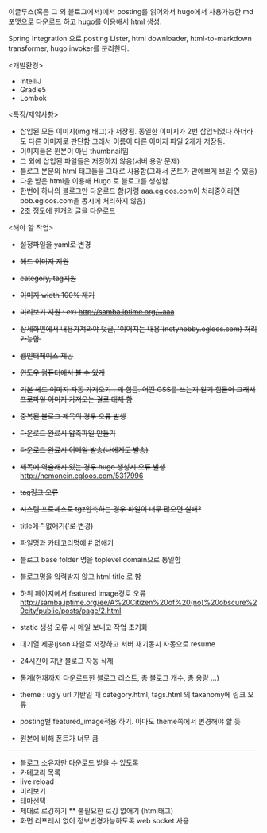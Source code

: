 이글루스(혹은 그 외 블로그에서)에서 posting를 읽어와서 hugo에서 사용가능한 md포맷으로 다운로드 하고 hugo를 이용해서 html 생성.

Spring Integration 으로 posting Lister, html downloader, html-to-markdown transformer, hugo invoker를 분리한다.

<개발환경>
* IntelliJ
* Gradle5
* Lombok

<특징/제약사항>
* 삽입된 모든 이미지(img 태그)가 저장됨. 동일한 이미지가 2번 삽입되었다 하더라도 다른 이미지로 판단함 그래서 이름이 다른 이미지 파일 2개가 저장됨.
* 이미지들은 원본이 아닌 thumbnail임
* 그 외에 삽입된 파일들은 저장하지 않음(서버 용량 문제)
* 블로그 본문의 html 태그들을 그대로 사용함(그래서 폰트가 안예쁘게 보일 수 있음)
* 다운 받은 html을 이용해 Hugo 로 블로그를 생성함.
* 한번에 하나의 블로그만 다운로드 함(가령 aaa.egloos.com이 처리중이라면 bbb.egloos.com을 동시에 처리하지 않음)
* 2초 정도에 한개의 글을 다운로드

<해야 할 작업>
* ~~설정파일을 yaml로 변경~~
* ~~헤드 이미지 지원~~
* ~~category, tag지원~~
* ~~이미지 width 100% 제거~~
* ~~미리보기 지원 : ex) http://samba.iptime.org/~aaa~~
* ~~상세화면에서 내용가져와야 덧글, '이어지는 내용'(netyhobby.egloos.com) 처리 가능함.~~
* ~~웹인터페이스 제공~~
* ~~윈도우 컴퓨터에서 볼 수 있게~~
* ~~기본 헤드 이미지 자동 가져오기 : 꽤 힘듬. 어떤 CSS를 쓰는지 알기 힘들어 그래서 프로파일 이미지 가져오는 걸로 대체 함~~
* ~~중복된 블로그 제목의 경우 오류 발생~~
* ~~다운로드 완료시 압축파일 만들기~~
* ~~다운로드 완료시 이메일 발송(나에게도 발송)~~
* ~~제목에 역슬래시 있는 경우 hugo 생성시 오류 발생 http://nemonein.egloos.com/5317996~~
* ~~tag링크 오류~~
* ~~시스템 프로세스로 tgz압축하는 경우 파일이 너무 많으면 실패?~~
* ~~title에 " 없애기('로 변경)~~
* 파일명과 카테고리명에 # 없애기
* 블로그 base folder 명을 toplevel domain으로 통일함
* 블로그명을 입력받지 않고 html title 로 함

* 하위 페이지에서 featured image경로 오류 http://samba.iptime.org/ee/A%20Citizen%20of%20(no)%20obscure%20city/public/posts/page/2.html
* static 생성 오류 시 메일 보내고 작업 초기화
* 대기열 제공(json 파일로 저장하고 서버 재기동시 자동으로 resume
* 24시간이 지난 블로그 자동 삭제
* 통계(현재까지 다운로드한 블로그 리스트, 총 블로그 개수, 총 용량 ...)
* theme : ugly url 기반일 때 category.html, tags.html 의 taxanomy에 링크 오류
* posting별 featured_image적용 하기. 아마도 theme쪽에서 변경해야 할 듯
* 원본에 비해 폰트가 너무 큼
----------------------------
* 블로그 소유자만 다운로드 받을 수 있도록
* 카테고리 목록
* live reload
* 미리보기
* 테마선택
* 제대로 로깅하기
** 불필요한 로깅 없애기 (html태그)
* 화면 리프레시 없이 정보변경가능하도록 web socket 사용
